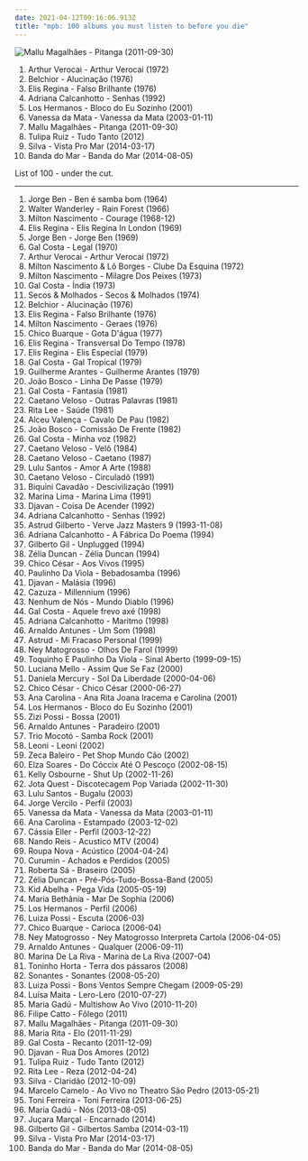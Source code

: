 ```yaml
---
date: 2021-04-12T09:16:06.913Z
title: "mpb: 100 albums you must listen to before you die"
---
```

![Mallu Magalhães - Pitanga (2011-09-30)](http://coverartarchive.org/release/7017aae8-13a8-4e0e-abf0-806e2d21bf51/2903262151-500.jpg "Mallu Magalhães - Pitanga (2011-09-30)")
<ol class="albums">
<li data-cover="http://coverartarchive.org/release/3c6cf2e5-6382-4574-b172-b2d63c7894df/6506238138-500.jpg" data-tags="latin, mpb, brazilian, international, my 1972 experiment, my favorite things, brazilian traditions" role="button">Arthur Verocai - Arthur Verocai (1972)</li>
<li data-cover="http://coverartarchive.org/release/b4cbc72d-fddf-4d97-9025-77fed9a567b5/5080906300-500.jpg" data-tags="mpb, favorite brazilian albums" role="button">Belchior - Alucinação (1976)</li>
<li data-cover="https://img.discogs.com/vmgctIvBsSdY1Bu5hglA7gg5498=/fit-in/301x300/filters:strip_icc():format(jpeg):mode_rgb():quality(90)/discogs-images/R-4995514-1381656178-3777.jpeg.jpg" data-tags="rock, mpb, bresil, cds perfeitos, e regina" role="button">Elis Regina - Falso Brilhante (1976)</li>
<li data-cover="https://img.discogs.com/LD1fqi2GP-k_SNRCkGWxNuawpqo=/fit-in/600x337/filters:strip_icc():format(jpeg):mode_rgb():quality(90)/discogs-images/R-9650757-1484222465-3586.jpeg.jpg" data-tags="mpb" role="button">Adriana Calcanhotto - Senhas (1992)</li>
<li data-cover="http://coverartarchive.org/release/f70805ee-f3f5-4453-a344-eef3ad5f7e85/11449802748-500.jpg" data-tags="los hermanos" role="button">Los Hermanos - Bloco do Eu Sozinho (2001)</li>
<li data-cover="http://coverartarchive.org/release/283e6068-9e3d-4dd6-823b-5b481f437298/18305534650-500.jpg" data-tags="mpb, vanessa da mata" role="button">Vanessa da Mata - Vanessa da Mata (2003-01-11)</li>
<li data-cover="http://coverartarchive.org/release/7017aae8-13a8-4e0e-abf0-806e2d21bf51/2903262151-500.jpg" data-tags="indie, folk, 10s, mpb" role="button">Mallu Magalhães - Pitanga (2011-09-30)</li>
<li data-cover="http://coverartarchive.org/release/a1ddb9bf-0501-4327-bb6b-b49771cf7c65/1856221349-500.jpg" data-tags="pop, folk, indie pop, pop rock, mpb, mpb pop, discos 2012" role="button">Tulipa Ruiz - Tudo Tanto (2012)</li>
<li data-cover="http://coverartarchive.org/release/82309c98-bdda-428b-b309-94fa9b060a97/6655564810-500.jpg" data-tags="indie, alternative, mpb, synthpop" role="button">Silva - Vista Pro Mar (2014-03-17)</li>
<li data-cover="http://coverartarchive.org/release/77fd947a-cbda-4d09-93b4-6753ab5e7a3c/8201873863-500.jpg" data-tags="indie, folk, mallu magalhaes" role="button">Banda do Mar - Banda do Mar (2014-08-05)</li>
</ol>
List of 100 - under the cut.
<!-- more -->

_________________

<ol class="albums">
<li data-cover="https://via.placeholder.com/450" data-tags="mpb, bresil, samba soul" role="button">
Jorge Ben - Ben é samba bom (1964)
</li>
<li data-cover="http://coverartarchive.org/release/68e84ef5-dd48-4db0-8624-98f922a8808a/14739023370-500.jpg" data-tags="mpb" role="button">
Walter Wanderley - Rain Forest (1966)
</li>
<li data-cover="http://coverartarchive.org/release/a9a864bb-e4b5-3faf-b7ed-f26640252d5e/27490930083-500.jpg" data-tags="mpb, milton nascimento, bresil" role="button">
Milton Nascimento - Courage (1968-12)
</li>
<li data-cover="http://coverartarchive.org/release/76a17090-523b-4d06-ba10-78f8bc023195/13218777034-500.jpg" data-tags="bossa nova, mpb, maya express, bresil, e regina" role="button">
Elis Regina - Elis Regina In London (1969)
</li>
<li data-cover="http://coverartarchive.org/release/16984cf1-8f8c-464a-accd-44d16c8b8e16/4223090536-500.jpg" data-tags="mpb" role="button">
Jorge Ben - Jorge Ben (1969)
</li>
<li data-cover="https://img.discogs.com/ZM-3Z78Eyk0OEVmyY4wMInKDghA=/fit-in/302x299/filters:strip_icc():format(jpeg):mode_rgb():quality(90)/discogs-images/R-1254915-1340974587-7644.jpeg.jpg" data-tags="mpb" role="button">
Gal Costa - Legal (1970)
</li>
<li data-cover="http://coverartarchive.org/release/3c6cf2e5-6382-4574-b172-b2d63c7894df/6506238138-500.jpg" data-tags="latin, mpb, brazilian, international, my 1972 experiment, my favorite things, brazilian traditions" role="button">
Arthur Verocai - Arthur Verocai (1972)
</li>
<li data-cover="http://coverartarchive.org/release/53c31a17-289a-4544-a3f9-5c53e06f3e05/11382963942-500.jpg" data-tags="70s, mpb" role="button">
Milton Nascimento & Lô Borges - Clube Da Esquina (1972)
</li>
<li data-cover="https://via.placeholder.com/450" data-tags="brazilian" role="button">
Milton Nascimento - Milagre Dos Peixes (1973)
</li>
<li data-cover="http://coverartarchive.org/release/1b70d270-c6d2-4e65-98eb-7e175a264cfd/11949303909-500.jpg" data-tags="mpb, vocalistas femeninas, cds perfeitos, brasileirinhos, g costa" role="button">
Gal Costa - Índia (1973)
</li>
<li data-cover="http://coverartarchive.org/release/fbc1d4ed-8bbf-4d3b-889c-1bfaf6bcf14b/4822809513-500.jpg" data-tags="mpb" role="button">
Secos & Molhados - Secos & Molhados (1974)
</li>
<li data-cover="http://coverartarchive.org/release/b4cbc72d-fddf-4d97-9025-77fed9a567b5/5080906300-500.jpg" data-tags="mpb, favorite brazilian albums" role="button">
Belchior - Alucinação (1976)
</li>
<li data-cover="https://img.discogs.com/vmgctIvBsSdY1Bu5hglA7gg5498=/fit-in/301x300/filters:strip_icc():format(jpeg):mode_rgb():quality(90)/discogs-images/R-4995514-1381656178-3777.jpeg.jpg" data-tags="rock, mpb, bresil, cds perfeitos, e regina" role="button">
Elis Regina - Falso Brilhante (1976)
</li>
<li data-cover="http://coverartarchive.org/release/310dab3b-051b-44fe-8adf-c4ae0f4ae405/4930226230-500.jpg" data-tags="milton nascimento" role="button">
Milton Nascimento - Geraes (1976)
</li>
<li data-cover="http://coverartarchive.org/release/d12c95d1-5e96-45fd-95b2-f60f7c0a23a1/3326864685-500.jpg" data-tags="mpb, chico buarque, preferidas" role="button">
Chico Buarque - Gota D'água (1977)
</li>
<li data-cover="http://coverartarchive.org/release/d8221f9e-08df-4a76-a032-618f131a7c4f/2591950454-500.jpg" data-tags="70s, female vocalists, oldies, mpb, brazilian, cds perfeitos" role="button">
Elis Regina - Transversal Do Tempo (1978)
</li>
<li data-cover="http://coverartarchive.org/release/afb3dd37-8593-440c-81e2-d7c3fc6c0045/16485045326-500.jpg" data-tags="mpb" role="button">
Elis Regina - Elis Especial (1979)
</li>
<li data-cover="http://coverartarchive.org/release/20caffc7-6330-412d-91bd-34940564d3e8/9985362852-500.jpg" data-tags="mpb, samba, frevo, robertinho de recife" role="button">
Gal Costa - Gal Tropical (1979)
</li>
<li data-cover="http://coverartarchive.org/release/877ed01b-2629-46b3-921b-bc70bfe7e29d/4610452285-500.jpg" data-tags="mpb" role="button">
Guilherme Arantes - Guilherme Arantes (1979)
</li>
<li data-cover="http://coverartarchive.org/release/3418183c-d712-4e53-a9f4-0554a416d164/3780563924-500.jpg" data-tags="brazilian" role="button">
João Bosco - Linha De Passe (1979)
</li>
<li data-cover="http://coverartarchive.org/release/ac51341b-79ca-4e3f-a184-a73655e3dc22/18741825148-500.jpg" data-tags="pop, mpb, samba, frevo" role="button">
Gal Costa - Fantasia (1981)
</li>
<li data-cover="https://img.discogs.com/fAOdFoEPgsUNgKJlanP_v-ZCuFk=/fit-in/595x593/filters:strip_icc():format(jpeg):mode_rgb():quality(90)/discogs-images/R-2425305-1394036525-2128.jpeg.jpg" data-tags="mpb, caetano, brazilian" role="button">
Caetano Veloso - Outras Palavras (1981)
</li>
<li data-cover="https://img.discogs.com/mb7vEXaaVhAzDR5w5Hc-k9hOmLk=/fit-in/600x600/filters:strip_icc():format(jpeg):mode_rgb():quality(90)/discogs-images/R-8329026-1459460754-1602.jpeg.jpg" data-tags="pop, pop rock, new wave, mpb" role="button">
Rita Lee - Saúde (1981)
</li>
<li data-cover="http://coverartarchive.org/release/1837fd6c-1b14-4307-aef3-339dcbfdc24f/6795217885-500.jpg" data-tags="mpb, brazilian, mpb - 1980" role="button">
Alceu Valença - Cavalo De Pau (1982)
</li>
<li data-cover="https://img.discogs.com/0f36ac86c54fe502a205affaefeae52f092904f2/images/spacer.gif" data-tags="mpb, bresil" role="button">
João Bosco - Comissão De Frente (1982)
</li>
<li data-cover="http://coverartarchive.org/release/2dc807ce-7418-4b3c-9022-467e5feb2472/13808968899-500.jpg" data-tags="pop, mpb, frevo, g costa" role="button">
Gal Costa - Minha voz (1982)
</li>
<li data-cover="https://via.placeholder.com/450" data-tags="mpb, brazilian, favourite artists" role="button">
Caetano Veloso - Velô (1984)
</li>
<li data-cover="http://coverartarchive.org/release/415c3471-cd05-484d-bebd-ea64c48bab1c/12731411441-500.jpg" data-tags="mpb, brazilian, favourite artists" role="button">
Caetano Veloso - Caetano (1987)
</li>
<li data-cover="http://coverartarchive.org/release/4fe9406f-69cb-4eb8-964d-87cd7180a141/8256369061-500.jpg" data-tags="pop, mpb, brasil" role="button">
Lulu Santos - Amor A Arte (1988)
</li>
<li data-cover="https://via.placeholder.com/450" data-tags="caetano" role="button">
Caetano Veloso - Circuladô (1991)
</li>
<li data-cover="http://coverartarchive.org/release/c6716c25-d733-4c89-90c8-0f557a90bdbe/4253133312-500.jpg" data-tags="mpb, pop bras" role="button">
Biquini Cavadão - Descivilização (1991)
</li>
<li data-cover="https://img.discogs.com/Ev-tQaBGcXnCppvRSeSi_N4i1jw=/fit-in/400x400/filters:strip_icc():format(jpeg):mode_rgb():quality(90)/discogs-images/R-3145235-1317846125.jpeg.jpg" data-tags="pop, mpb, rnb, brazilian, sophisti-pop" role="button">
Marina Lima - Marina Lima (1991)
</li>
<li data-cover="http://coverartarchive.org/release/0fe593c7-de54-4d65-a0c3-6ea605178a3c/15949983972-500.jpg" data-tags="mpb" role="button">
Djavan - Coisa De Acender (1992)
</li>
<li data-cover="https://img.discogs.com/LD1fqi2GP-k_SNRCkGWxNuawpqo=/fit-in/600x337/filters:strip_icc():format(jpeg):mode_rgb():quality(90)/discogs-images/R-9650757-1484222465-3586.jpeg.jpg" data-tags="mpb" role="button">
Adriana Calcanhotto - Senhas (1992)
</li>
<li data-cover="http://coverartarchive.org/release/7414576e-52f5-4d38-992e-44f117c7241b/9518009778-500.jpg" data-tags="bossa nova, jazz" role="button">
Astrud Gilberto - Verve Jazz Masters 9 (1993-11-08)
</li>
<li data-cover="http://coverartarchive.org/release/e1565955-0379-4500-a8b1-b66f14989516/6270023704-500.jpg" data-tags="mpb" role="button">
Adriana Calcanhotto - A Fábrica Do Poema (1994)
</li>
<li data-cover="http://coverartarchive.org/release/0ae7eb40-7dad-4969-abb5-b188c740fff3/4215015406-500.jpg" data-tags="90s, poetry, oldies, mpb, brazilian, samba, live, brasileirinhos, g gil" role="button">
Gilberto Gil - Unplugged (1994)
</li>
<li data-cover="http://coverartarchive.org/release/4d427d0d-0540-4177-a06e-367a270d192f/11542766224-500.jpg" data-tags="mpb, vbrazil, mpb - 1990" role="button">
Zélia Duncan - Zélia Duncan (1994)
</li>
<li data-cover="http://coverartarchive.org/release/ff45df97-bad0-46af-ab36-ab929c12f637/23800902484-500.jpg" data-tags="mpb, brazilian" role="button">
Chico César - Aos Vivos (1995)
</li>
<li data-cover="https://img.discogs.com/wLiy4OHVqDGsqIL78_QSw7MnjgU=/fit-in/600x603/filters:strip_icc():format(jpeg):mode_rgb():quality(90)/discogs-images/R-5791086-1402765122-3498.jpeg.jpg" data-tags="samba, bossa nova, mpb, paulinho da viola" role="button">
Paulinho Da Viola - Bebadosamba (1996)
</li>
<li data-cover="http://coverartarchive.org/release/1fe19b4c-69a8-4369-827c-4d47dda8ccd3/15950037797-500.jpg" data-tags="90s, mpb, brazilian" role="button">
Djavan - Malásia (1996)
</li>
<li data-cover="http://coverartarchive.org/release/b6e9d4be-bb07-4b05-acc4-2dd831775c53/16888233185-500.jpg" data-tags="cazuza" role="button">
Cazuza - Millennium (1996)
</li>
<li data-cover="http://coverartarchive.org/release/567dda38-cf51-4ba1-bc51-ce6e396b315d/2972247305-500.jpg" data-tags="mpb" role="button">
Nenhum de Nós - Mundo Diablo (1996)
</li>
<li data-cover="http://coverartarchive.org/release/534e1d8e-0241-477b-a17d-8307b97a0104/11872288766-500.jpg" data-tags="mpb" role="button">
Gal Costa - Aquele frevo axé (1998)
</li>
<li data-cover="http://coverartarchive.org/release/65886478-5457-4a6d-9900-cc44a32e8975/25736749404-500.jpg" data-tags="mpb" role="button">
Adriana Calcanhotto - Maritmo (1998)
</li>
<li data-cover="https://img.discogs.com/MMPDPVhwk08src4Ik72Fi0-63gY=/fit-in/300x300/filters:strip_icc():format(jpeg):mode_rgb():quality(90)/discogs-images/R-5862012-1452290654-5267.jpeg.jpg" data-tags="mpb, um som" role="button">
Arnaldo Antunes - Um Som (1998)
</li>
<li data-cover="http://coverartarchive.org/release/16abbcad-a354-36be-9de5-c4b934c6470b/16750560270-500.jpg" data-tags="mpb, synthpop, genis" role="button">
Astrud - Mi Fracaso Personal (1999)
</li>
<li data-cover="https://img.discogs.com/0GE4CGCQ5Ow83CTb0bNJ8QA31gA=/fit-in/400x400/filters:strip_icc():format(jpeg):mode_rgb():quality(90)/discogs-images/R-945924-1259256005.jpeg.jpg" data-tags="mpb, ney, brasilera" role="button">
Ney Matogrosso - Olhos De Farol (1999)
</li>
<li data-cover="http://coverartarchive.org/release/879ba693-7115-4a34-af70-9dbd5748899a/14537919303-500.jpg" data-tags="mpb, samba" role="button">
Toquinho E Paulinho Da Viola - Sinal Aberto (1999-09-15)
</li>
<li data-cover="http://coverartarchive.org/release/7b01a1ad-e1ea-3454-9d44-551251be037f/8995123470-500.jpg" data-tags="mpb, cantoras brasileiras" role="button">
Luciana Mello - Assim Que Se Faz (2000)
</li>
<li data-cover="http://coverartarchive.org/release/59764657-11dd-49f9-8876-ec644e28ad01/14404776793-500.jpg" data-tags="mpb" role="button">
Daniela Mercury - Sol Da Liberdade (2000-04-06)
</li>
<li data-cover="http://coverartarchive.org/release/496b682d-88d2-4dc5-af48-3e92c358fe36/12746609142-500.jpg" data-tags="hip hop, mpb, all time favourites, brazilian popular music, mpb - 2000" role="button">
Chico César - Chico César (2000-06-27)
</li>
<li data-cover="https://img.discogs.com/aWwkOGgqLiprrpKePRv_gZbdkE8=/fit-in/600x600/filters:strip_icc():format(jpeg):mode_rgb():quality(90)/discogs-images/R-2073494-1478103358-6750.jpeg.jpg" data-tags="mpb" role="button">
Ana Carolina - Ana Rita Joana Iracema e Carolina (2001)
</li>
<li data-cover="http://coverartarchive.org/release/f70805ee-f3f5-4453-a344-eef3ad5f7e85/11449802748-500.jpg" data-tags="los hermanos" role="button">
Los Hermanos - Bloco do Eu Sozinho (2001)
</li>
<li data-cover="https://img.discogs.com/QogEqz9bVEKfP_9J4_RUjlpklCM=/fit-in/485x473/filters:strip_icc():format(jpeg):mode_rgb():quality(90)/discogs-images/R-4058189-1353845449-4377.jpeg.jpg" data-tags="bossa nova, mpb, samba, melodico, vocalistas femeninas, zizi, brasileirinhos, zizi possi, bom sambinha, z possi" role="button">
Zizi Possi - Bossa (2001)
</li>
<li data-cover="https://via.placeholder.com/450" data-tags="mpb" role="button">
Arnaldo Antunes - Paradeiro (2001)
</li>
<li data-cover="https://img.discogs.com/mD6ZJc7UuBBvVMzl2VPvVrCEaEQ=/fit-in/395x350/filters:strip_icc():format(jpeg):mode_rgb():quality(90)/discogs-images/R-70812-1343243207-2823.jpeg.jpg" data-tags="samba" role="button">
Trio Mocotó - Samba Rock (2001)
</li>
<li data-cover="http://coverartarchive.org/release/d6325d10-23c3-4122-9dfa-46db5c22ec6c/1944839932-500.jpg" data-tags="leoni" role="button">
Leoni - Leoni (2002)
</li>
<li data-cover="http://coverartarchive.org/release/fa39c1c8-4879-4a76-99d3-de31c36bc212/2901966078-500.jpg" data-tags="alternative, 90s, mpb, brazilian, great songs, minhas musicas, mpb - 2000" role="button">
Zeca Baleiro - Pet Shop Mundo Cão (2002)
</li>
<li data-cover="https://img.discogs.com/mPwV52jBa-nLyxeK_wYUsnE5K0M=/fit-in/600x643/filters:strip_icc():format(jpeg):mode_rgb():quality(90)/discogs-images/R-9990991-1490203504-6755.jpeg.jpg" data-tags="samba" role="button">
Elza Soares - Do Cóccix Até O Pescoço (2002-08-15)
</li>
<li data-cover="http://coverartarchive.org/release/0775dccd-cdf3-4624-ad45-2338841fda98/16567756280-500.jpg" data-tags="pop, alternative rock" role="button">
Kelly Osbourne - Shut Up (2002-11-26)
</li>
<li data-cover="https://img.discogs.com/Sx_8GcWG3a_rBQVhYFBqgSm9RZg=/fit-in/320x320/filters:strip_icc():format(jpeg):mode_rgb():quality(90)/discogs-images/R-2201405-1269513103.jpeg.jpg" data-tags="pop rock, mpb, brazilian, brazilian rock" role="button">
Jota Quest - Discotecagem Pop Variada (2002-11-30)
</li>
<li data-cover="http://coverartarchive.org/release/c34fb6b6-8ec0-4a03-af26-cebdab79f896/8256648938-500.jpg" data-tags="disco, pop, pop rock, mpb, brazilian pop, novelas, minhas musicas" role="button">
Lulu Santos - Bugalu (2003)
</li>
<li data-cover="http://coverartarchive.org/release/9aba9eed-cef9-428b-84a2-d1241697fc9a/2174940353-500.jpg" data-tags="preferido" role="button">
Jorge Vercilo - Perfil (2003)
</li>
<li data-cover="http://coverartarchive.org/release/283e6068-9e3d-4dd6-823b-5b481f437298/18305534650-500.jpg" data-tags="mpb, vanessa da mata" role="button">
Vanessa da Mata - Vanessa da Mata (2003-01-11)
</li>
<li data-cover="https://via.placeholder.com/450" data-tags="ana carolina" role="button">
Ana Carolina - Estampado (2003-12-02)
</li>
<li data-cover="http://coverartarchive.org/release/6380b93f-225f-4730-9804-9d04f3a5c11c/1504575733-500.jpg" data-tags="rock, mpb, c eller" role="button">
Cássia Eller - Perfil (2003-12-22)
</li>
<li data-cover="https://img.discogs.com/pA02LGz8LIwMVMj4XbADw3CHd2I=/fit-in/600x600/filters:strip_icc():format(jpeg):mode_rgb():quality(90)/discogs-images/R-2310392-1571259615-5075.jpeg.jpg" data-tags="pop, mpb, rock brasileiro, minhas musicas, mpb classica, pop bras, acustico mtv nando reis" role="button">
Nando Reis - Acustico MTV (2004)
</li>
<li data-cover="https://via.placeholder.com/450" data-tags="romantica, roupa nova, pop, pop rock, mpb, daniel" role="button">
Roupa Nova - Acústico (2004-04-24)
</li>
<li data-cover="https://img.discogs.com/aeza0CMqIGI12AsLySp2zFGydk0=/fit-in/489x492/filters:strip_icc():format(jpeg):mode_rgb():quality(90)/discogs-images/R-15871568-1599330283-3671.png.jpg" data-tags="mpb, samba, current infatuations" role="button">
Curumin - Achados e Perdidos (2005)
</li>
<li data-cover="http://coverartarchive.org/release/93c003c3-7676-4cc0-a78e-8f21ed3b480f/5669279751-500.jpg" data-tags="mpb" role="button">
Roberta Sá - Braseiro (2005)
</li>
<li data-cover="http://coverartarchive.org/release/fd1e4da4-b6df-4e92-8575-96b23489bcc7/22358937579-500.jpg" data-tags="bossa nova, mpb, bandas que amo, saudade, vocalistas femeninas, brasileirinhos, zelia duncan, zelia, bom sambinha, z duncan" role="button">
Zélia Duncan - Pré-Pós-Tudo-Bossa-Band (2005)
</li>
<li data-cover="https://img.discogs.com/Htcbn6lfwg5UMSg4AICdbK_gtog=/fit-in/593x600/filters:strip_icc():format(jpeg):mode_rgb():quality(90)/discogs-images/R-4352786-1362873307-8276.jpeg.jpg" data-tags="pop rock" role="button">
Kid Abelha - Pega Vida (2005-05-19)
</li>
<li data-cover="https://img.discogs.com/JAQK1ZOQh9hVjEh-Ei5erFmZoNM=/fit-in/600x595/filters:strip_icc():format(jpeg):mode_rgb():quality(90)/discogs-images/R-3635360-1521784378-3749.jpeg.jpg" data-tags="mpb, maria bethania" role="button">
Maria Bethânia - Mar De Sophia (2006)
</li>
<li data-cover="http://coverartarchive.org/release/869e8f00-97a6-4c5e-9ac3-f11fa3ffa7f7/1435362130-500.jpg" data-tags="mpb" role="button">
Los Hermanos - Perfil (2006)
</li>
<li data-cover="http://coverartarchive.org/release/46bf977b-cbad-446a-ad78-c6a8d6b0fa64/2089533051-500.jpg" data-tags="mpb" role="button">
Luiza Possi - Escuta (2006-03)
</li>
<li data-cover="https://img.discogs.com/s2ezo1SiRSlQxSW1wRUBBHljhr8=/fit-in/164x149/filters:strip_icc():format(jpeg):mode_rgb():quality(90)/discogs-images/R-6222867-1414096311-4097.jpeg.jpg" data-tags="bossa nova, brazilian" role="button">
Chico Buarque - Carioca (2006-04)
</li>
<li data-cover="https://img.discogs.com/bEF10aksLc7TpjHqL-wgXig96Lk=/fit-in/600x596/filters:strip_icc():format(jpeg):mode_rgb():quality(90)/discogs-images/R-9559523-1482763955-6754.jpeg.jpg" data-tags="cartola, mpb, ney matogrosso" role="button">
Ney Matogrosso - Ney Matogrosso Interpreta Cartola (2006-04-05)
</li>
<li data-cover="https://img.discogs.com/zDvG1DKBHind4bXXj2gcwT7L1pc=/fit-in/186x186/filters:strip_icc():format(jpeg):mode_rgb():quality(90)/discogs-images/R-8551244-1463882864-9322.jpeg.jpg" data-tags="mpb" role="button">
Arnaldo Antunes - Qualquer (2006-09-11)
</li>
<li data-cover="http://coverartarchive.org/release/3abad84e-b963-47bb-93b1-2f8e1f546cf9/2894802106-500.jpg" data-tags="bossa nova, mpb, cuban, brazilian, samba, female singer, a decouvrir, arbeitsmusik, mpb - 2000, mpb classica, discos 2009" role="button">
Marina De La Riva - Marina de La Riva (2007-04)
</li>
<li data-cover="http://coverartarchive.org/release/44c5a979-0725-4079-a4b3-29b0fc898ba7/28424014388-500.jpg" data-tags="70s, mpb, bra, clube da esquina, mg, me gusta, compositor, cantor" role="button">
Toninho Horta - Terra dos pássaros (2008)
</li>
<li data-cover="http://coverartarchive.org/release/bd82e25c-e10f-4598-b8cd-aeda7139d689/3485565050-500.jpg" data-tags="mpb" role="button">
Sonantes - Sonantes (2008-05-20)
</li>
<li data-cover="https://via.placeholder.com/450" data-tags="mpb" role="button">
Luiza Possi - Bons Ventos Sempre Chegam (2009-05-29)
</li>
<li data-cover="https://img.discogs.com/rmp43WAz1IryL1a_IhGlFJCnovw=/fit-in/600x537/filters:strip_icc():format(jpeg):mode_rgb():quality(90)/discogs-images/R-2345331-1278449920.jpeg.jpg" data-tags="mpb, brasil new" role="button">
Luísa Maita - Lero-Lero (2010-07-27)
</li>
<li data-cover="http://coverartarchive.org/release/90ac52ef-6e7c-4d17-8407-c56622a42152/2420683209-500.jpg" data-tags="maria gadu" role="button">
Maria Gadú - Multishow Ao Vivo (2010-11-20)
</li>
<li data-cover="http://coverartarchive.org/release/800f05bd-edf4-44a5-8056-2a26215c930c/1284706360-500.jpg" data-tags="mpb, filipe" role="button">
Filipe Catto - Fôlego (2011)
</li>
<li data-cover="http://coverartarchive.org/release/7017aae8-13a8-4e0e-abf0-806e2d21bf51/2903262151-500.jpg" data-tags="indie, folk, 10s, mpb" role="button">
Mallu Magalhães - Pitanga (2011-09-30)
</li>
<li data-cover="https://img.discogs.com/-O4Y1rgfZrer1D5IrLjks8G37g8=/fit-in/600x605/filters:strip_icc():format(jpeg):mode_rgb():quality(90)/discogs-images/R-8223392-1457446282-7619.jpeg.jpg" data-tags="mpb" role="button">
Maria Rita - Elo (2011-11-29)
</li>
<li data-cover="https://img.discogs.com/ZM-3Z78Eyk0OEVmyY4wMInKDghA=/fit-in/302x299/filters:strip_icc():format(jpeg):mode_rgb():quality(90)/discogs-images/R-1254915-1340974587-7644.jpeg.jpg" data-tags="electronic, experimental" role="button">
Gal Costa - Recanto (2011-12-09)
</li>
<li data-cover="http://coverartarchive.org/release/2008eab3-23ca-4f1f-90ab-84ba022bdc9d/4524658125-500.jpg" data-tags="mpb, djavan, rua dos amores" role="button">
Djavan - Rua Dos Amores (2012)
</li>
<li data-cover="http://coverartarchive.org/release/a1ddb9bf-0501-4327-bb6b-b49771cf7c65/1856221349-500.jpg" data-tags="pop, folk, indie pop, pop rock, mpb, mpb pop, discos 2012" role="button">
Tulipa Ruiz - Tudo Tanto (2012)
</li>
<li data-cover="http://coverartarchive.org/release/ef6a9bd8-e110-4b98-b74b-e1042e1d1e73/3734065063-500.jpg" data-tags="pop, rock, experimental, mpb" role="button">
Rita Lee - Reza (2012-04-24)
</li>
<li data-cover="http://coverartarchive.org/release/3e341286-7e77-435b-9b45-c7dc2d598286/12778056525-500.jpg" data-tags="electronic, indie, pop, alternative, singer-songwriter, mpb, synthpop, brazilian, male vocalists, hairy chest, otter, discos 2013" role="button">
Silva - Claridão (2012-10-09)
</li>
<li data-cover="http://coverartarchive.org/release/989153c0-eff2-4d9a-9386-55edd1961def/7545665377-500.jpg" data-tags="acoustic, mpb, brazilian" role="button">
Marcelo Camelo - Ao Vivo no Theatro São Pedro (2013-05-21)
</li>
<li data-cover="http://coverartarchive.org/release/7a9a9e2b-8c3c-4c24-9bf7-2bac7b0e3d18/6996246011-500.jpg" data-tags="mpb, debut album, debut single, primeiro single" role="button">
Toni Ferreira - Toni Ferreira (2013-06-25)
</li>
<li data-cover="http://coverartarchive.org/release/ea8aed92-46cd-4671-a924-f5c5072a6901/7064313848-500.jpg" data-tags="acoustic, mpb, jesse harris, brazilian, caetano veloso, gilberto gil, eagle-eye cherry, milton nascimento, 5 a seco, ana carolina, jota quest, chitaozinho e xororo, ivan lins, moska, kevin johansen, jay vaquer, tiago iorc, daniel chaudon, leandro leo, banda inventario, camila wittmann, totonho villeroy, gravadora slap, 18 faixas" role="button">
Maria Gadú - Nós (2013-08-05)
</li>
<li data-cover="http://coverartarchive.org/release/0ffe440c-5616-4afe-8f1e-05fcf2ebcbf0/6943908273-500.jpg" data-tags="experimental, mpb, vanguarda paulista, kiko dinucci, rodrigo campos" role="button">
Juçara Marçal - Encarnado (2014)
</li>
<li data-cover="https://img.discogs.com/PTdClJH13tztM0R7R_b31OWUzoE=/fit-in/600x543/filters:strip_icc():format(jpeg):mode_rgb():quality(90)/discogs-images/R-6069126-1410262661-7364.jpeg.jpg" data-tags="bossa nova, mpb" role="button">
Gilberto Gil - Gilbertos Samba (2014-03-11)
</li>
<li data-cover="http://coverartarchive.org/release/82309c98-bdda-428b-b309-94fa9b060a97/6655564810-500.jpg" data-tags="indie, alternative, mpb, synthpop" role="button">
Silva - Vista Pro Mar (2014-03-17)
</li>
<li data-cover="http://coverartarchive.org/release/77fd947a-cbda-4d09-93b4-6753ab5e7a3c/8201873863-500.jpg" data-tags="indie, folk, mallu magalhaes" role="button">
Banda do Mar - Banda do Mar (2014-08-05)
</li>
</ol>